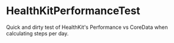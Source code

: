 # HealthKitPerformanceTest
Quick and dirty test of HealthKit's Performance vs CoreData when calculating steps per day.
